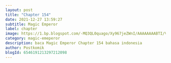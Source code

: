 ```yaml
---
layout: post 
title: "Chapter 154"
date: 2021-12-27 13:59:27
subtitle: Magic Emperor
label: chapter
image: https://1.bp.blogspot.com/-MQ3QL0quago/Xy967jeZWnI/AAAAAAAABTI/Vs7D101CCXkJybMV_vJrx0tvbEoegHaYACLcBGAsYHQ/s72-c/Magic-Emperor.jpg
category: magic-emeperor
description: baca Magic Emperor Chapter 154 bahasa indonesia 
author: Postkomik
blogId: 6546191213297212098
---
```

